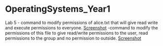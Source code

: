 # OperatingSystems_Year1
Lab 5 - command to modify permissions of alice.txt that will give read write and execute permissions to
everyone.
[Screenshot](file-management/aliceTxtPermSS.png)
-command to modify the permissions of this file to give read/write permissions to the user, read
permissions to the group and no permission to outside.
[Screenshot](file-management/chmod-arw-File-management.png)
